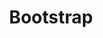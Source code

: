 ---
images:
- getbootstrap-icon.svg
- getbootstrap-ar21.svg
- getbootstrap-ar21.png
layout: default
logohandle: getbootstrap
skipped: 0
sort: bootstrap
title: Bootstrap
website: http://getbootstrap.com/
---